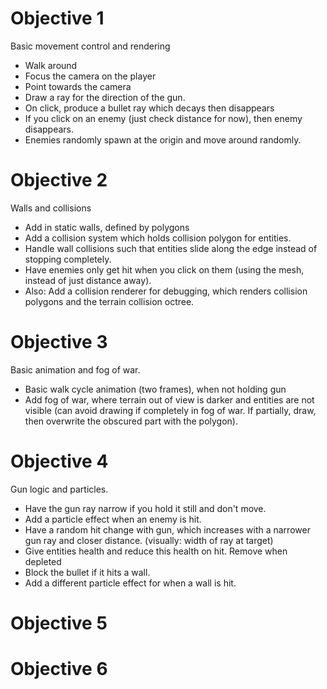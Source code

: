 # Objective 1

Basic movement control and rendering

- Walk around
- Focus the camera on the player
- Point towards the camera
- Draw a ray for the direction of the gun.
- On click, produce a bullet ray which decays then disappears
- If you click on an enemy (just check distance for now), then enemy
  disappears.
- Enemies randomly spawn at the origin and move around randomly.

# Objective 2

Walls and collisions

- Add in static walls, defined by polygons
- Add a collision system which holds collision polygon for entities.
- Handle wall collisions such that entities slide along the edge instead
  of stopping completely.
- Have enemies only get hit when you click on them (using the mesh, instead of just distance away).
- Also: Add a collision renderer for debugging, which renders collision polygons and the
  terrain collision octree.

# Objective 3

Basic animation and fog of war.

- Basic walk cycle animation (two frames), when not holding gun
- Add fog of war, where terrain out of view is darker and entities are not visible (can avoid drawing if completely in fog of war. If partially, draw, then overwrite the obscured part with the polygon).

# Objective 4

Gun logic and particles.

- Have the gun ray narrow if you hold it still and don't move.
- Add a particle effect when an enemy is hit.
- Have a random hit change with gun, which increases with a narrower gun ray and closer distance. (visually: width of ray at target)
- Give entities health and reduce this health on hit. Remove when depleted
- Block the bullet if it hits a wall.
- Add a different particle effect for when a wall is hit.

# Objective 5



# Objective 6


